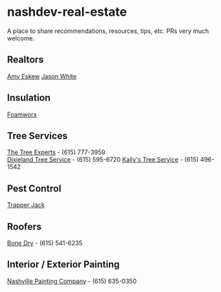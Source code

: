 # nashdev-real-estate
A place to share recommendations, resources, tips, etc. PRs very much welcome.

## Realtors
[Amy Eskew](https://homesforsale.benchmarkrealtytn.com/idx/agent/5919/amy-eskew)
[Jason White](https://www.parksathome.com/agents/jason-white/)

## Insulation
[Foamworx](https://www.sprayfoamworx.com/)

## Tree Services
[The Tree Experts](https://instagram.com/treeexpertstn) - (615) 777-3959  
[Dixieland Tree Service](https://dixielandtreeservice.com) - (615) 595-6720
[Kaily's Tree Service](https://www.kailystreeservice.com/) - (615) 496-1542

## Pest Control
[Trapper Jack](https://trapperjack.com/)

## Roofers
[Bone Dry](https://www.bonedry.com/nashville/) - (615) 541-6235

## Interior / Exterior Painting
[Nashville Painting Company](https://nashvillepaintingcompany.com/) - (615) 635-0350 
